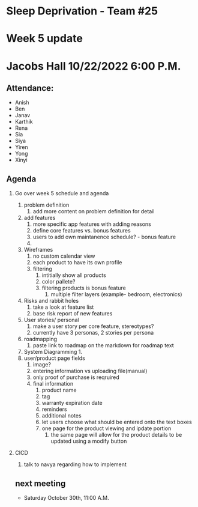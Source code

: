 # Sleep Deprivation - Team #25

# Week 5 update

# Jacobs Hall 10/22/2022 6:00 P.M.

## Attendance: 

- Anish
- Ben
- Janav
- Karthik
- Rena
- Sia
- Siya
- Yiren
- Yong
- Xinyi

## Agenda

1. Go over week 5 schedule and agenda 
   1. problem definition 
       1. add more content on problem definition for detail
   2.  add features
       1.  more specific app features with adding reasons
       2.  define core features vs. bonus features
       3.  users to add own maintanence schedule? - bonus feature
       4.  
   3.  Wireframes
       1.  no custom calendar view
       2.  each product to have its own profile
       3.  filtering
           1.  intitially show all products
           2.  color pallete?
           3.  filtering products is bonus feature
               1.  multiple filter layers (example- bedroom, electronics)
   4.  Risks and rabbit holes
       1. take a look at feature list
       2. base risk report of new features  
   5.  User stories/ personal
       1.  make a user story per core feature, stereotypes?
       2.  currently have 3 personas, 2 stories per persona
   6.  roadmapping
       1.  paste link to roadmap on the markdown for roadmap text
   7.  System Diagramming
       1.  
   8.  user/product page fields
       1.  image?
       2.  entering information vs uploading file(manual)
       3.  only proof of purchase is reqruired
       4.  final information
           1.  product name 
           2.  tag
           3.  warranty expiration date
           4.  reminders
           5.  additional notes
           6.  let users choose what should be entered onto the text boxes
           7.  one page for the product viewing and ipdate portion
               1.  the same page will allow for the product details to be updated using a modify button
2. CICD 
   1. talk to navya regarding how to implement

    ## next meeting 
    - Saturday October 30th, 11:00 A.M.
